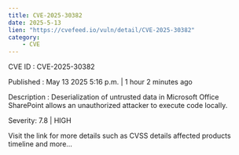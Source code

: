 ```yaml
---
title: CVE-2025-30382
date: 2025-5-13
lien: "https://cvefeed.io/vuln/detail/CVE-2025-30382"
category:
    - CVE
---
```


CVE ID : CVE-2025-30382

Published :  May 13
2025
5:16 p.m. | 1 hour
2 minutes ago

Description : Deserialization of untrusted data in Microsoft Office SharePoint allows an unauthorized attacker to execute code locally.

Severity: 7.8 | HIGH

Visit the link for more details
such as CVSS details
affected products
timeline
and more...
